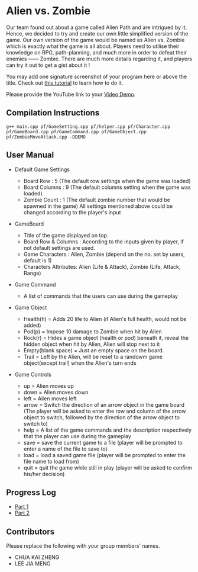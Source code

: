 # Alien vs. Zombie

Our team found out about a game called Alien Path and are intrigued by it. Hence, we decided to try and create our own little simplified version of the game. Our own version of the game would be named as Alien vs. Zombie which is exactly what the game is all about. Players need to utilise their knowledge on RPG, path-planning, and much more in order to defeat their enemies —— Zombie. There are much more details regarding it, and players can try it out to get a gist about it !

You may add one signature screenshot of your program here or above the title. Check out [this tutorial](https://www.digitalocean.com/community/tutorials/markdown-markdown-images) to learn how to do it.

Please provide the YouTube link to your [Video Demo](https://youtube.com).

## Compilation Instructions
```
g++ main.cpp pf/GameSetting.cpp pf/helper.cpp pf/Character.cpp pf/GameBoard.cpp pf/GameCommand.cpp pf/GameObject.cpp pf/ZombieMoveAttack.cpp -DDEMO
```

## User Manual

- Default Game Settings
    - Board Row : 5 (The default row settings when the game was loaded)
    - Board Columns : 9 (The default columns setting when the game was loaded)
    - Zombie Count : 1 (The default zombie number that would be spawned in the game)
    All settings mentioned above could be changed according to the player's input

- GameBoard
    - Title of the game displayed on top.
    - Board Row & Columns : According to the inputs given by player, if not default settings are used.
    - Game Characters : Alien, Zombie (depend on the no. set by users, default is 1)
    - Characters Attributes: Alien (Life & Attack), Zombie (Life, Attack, Range)

- Game Command
    - A list of commands that the users can use during the gameplay

- Game Object
    - Health(h) = Adds 20 life to Alien (if Alien's full health, would not be added)
    - Pod(p) = Impose 10 damage to Zombie when hit by Alien
    - Rock(r) = Hides a game object (health or pod) beneath it, reveal the hidden object when hit by Alien, Alien will stop next to it
    - Empty(blank space) = Just an empty space on the board.
    - Trail = Left by the Alien, will be reset to a randowm game object(except trail) when the Alien's turn ends

- Game Controls
    - up = Alien moves up
    - down = Alien moves down
    - left = Alien moves left
    - arrow = Switch the direction of an arrow object in the game board (The player will be asked to enter the row and column of the arrow object
    to switch, followed by the direction of the arrow object to switch to)
    - help = A list of the game commands and the description respectively that the player can use during the gameplay
    - save = save the current game to a file (player will be prompted to enter a name of the file to save to)
    - load = load a saved game file (player will be prompted to enter the file name to load from)
    - quit = quit the game while still in play (player will be asked to confirm his/her decision)
 
## Progress Log

- [Part 1](PART1.md)
- [Part 2](PART2.md)

## Contributors

Please replace the following with your group members' names. 

- CHUA KAI ZHENG
- LEE JIA MENG


